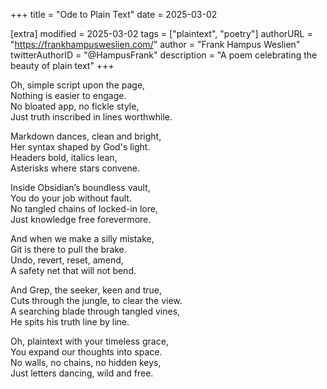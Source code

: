 +++
title = "Ode to Plain Text"
date = 2025-03-02

[extra]
modified = 2025-03-02
tags = ["plaintext", "poetry"]
authorURL = "https://frankhampusweslien.com/"
author = "Frank Hampus Weslien"
twitterAuthorID = "@HampusFrank"
description = "A poem celebrating the beauty of plain text"
+++

Oh, simple script upon the page,  
Nothing is easier to engage.  
No bloated app, no fickle style,  
Just truth inscribed in lines worthwhile.

Markdown dances, clean and bright,  
Her syntax shaped by God's light.  
Headers bold, italics lean,  
Asterisks where stars convene.

Inside Obsidian’s boundless vault,  
You do your job without fault.  
No tangled chains of locked-in lore,  
Just knowledge free forevermore.

And when we make a silly mistake,  
Git is there to pull the brake.  
Undo, revert, reset, amend,  
A safety net that will not bend.

And Grep, the seeker, keen and true,  
Cuts through the jungle, to clear the view.  
A searching blade through tangled vines,  
He spits his truth line by line.

Oh, plaintext with your timeless grace,  
You expand our thoughts into space.  
No walls, no chains, no hidden keys,  
Just letters dancing, wild and free.